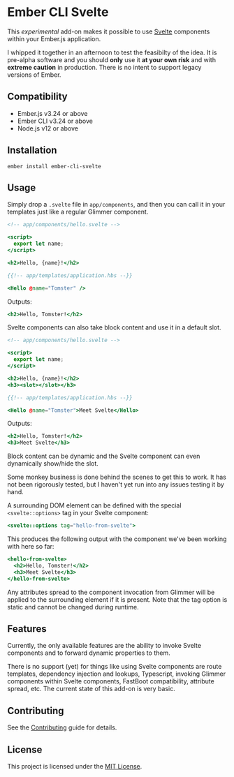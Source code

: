 Ember CLI Svelte
=================

This *experimental* add-on makes it possible to use [Svelte](https://svelte.dev) components within your Ember.js application.

I whipped it together in an afternoon to test the feasibilty of the idea.  It is pre-alpha software and you should **only** use it **at your own risk** and with **extreme caution** in production.  There is no intent to support legacy versions of Ember.


## Compatibility

* Ember.js v3.24 or above
* Ember CLI v3.24 or above
* Node.js v12 or above


## Installation

```
ember install ember-cli-svelte
```


## Usage

Simply drop a `.svelte` file in `app/components`, and then you can call it in your templates just like a regular Glimmer component.

```hbs
<!-- app/components/hello.svelte -->

<script>
  export let name;
</script>

<h2>Hello, {name}!</h2>
```

```hbs
{{!-- app/templates/application.hbs --}}

<Hello @name="Tomster" />
```

Outputs:

```hbs
<h2>Hello, Tomster!</h2>
```

Svelte components can also take block content and use it in a default slot.

```hbs
<!-- app/components/hello.svelte -->

<script>
  export let name;
</script>

<h2>Hello, {name}!</h2>
<h3><slot></slot></h3>
```

```hbs
{{!-- app/templates/application.hbs --}}

<Hello @name="Tomster">Meet Svelte</Hello>
```

Outputs:

```hbs
<h2>Hello, Tomster!</h2>
<h3>Meet Svelte</h3>
```

Block content can be dynamic and the Svelte component can even dynamically show/hide the slot.

Some monkey business is done behind the scenes to get this to work.  It has not been rigorously tested, but I haven't yet run into any issues testing it by hand.

A surrounding DOM element can be defined with the special `<svelte::options>` tag in your Svelte component:

```hbs
<svelte::options tag="hello-from-svelte">
```

This produces the following output with the component we've been working with here so far:

```hbs
<hello-from-svelte>
  <h2>Hello, Tomster!</h2>
  <h3>Meet Svelte</h3>
</hello-from-svelte>
```

Any attributes spread to the component invocation from Glimmer will be applied to the surrounding element if it is present.  Note that the tag option is static and cannot be changed during runtime.


## Features

Currently, the only available features are the ability to invoke Svelte components and to forward dynamic properties to them.

There is no support (yet) for things like using Svelte components are route templates, dependency injection and lookups, Typescript, invoking Glimmer components within Svelte components, FastBoot compatibility, attribute spread, etc.  The current state of this add-on is very basic.


## Contributing

See the [Contributing](CONTRIBUTING.md) guide for details.


## License

This project is licensed under the [MIT License](LICENSE.md).
